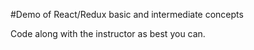#Demo of React/Redux basic and intermediate concepts

Code along with the instructor as best you can. 